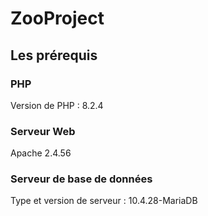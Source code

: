 # ZooProject

## Les prérequis

### PHP
Version de PHP : 8.2.4

### Serveur Web
Apache 2.4.56

### Serveur de base de données
Type et version de serveur : 10.4.28-MariaDB
